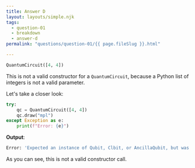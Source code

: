 ```yaml
---
title: Answer D
layout: layouts/simple.njk
tags:
  - question-01
  - breakdown
  - answer-d
permalink: "questions/question-01/{{ page.fileSlug }}.html"

---
```



```python
QuantumCircuit([4, 4])
```

This is not a valid constructor for a `QuantumCircuit`, because a Python list of integers is not a valid parameter.

Let's take a closer look:


```python
try:
    qc = QuantumCircuit([4, 4])
    qc.draw("mpl")
except Exception as e:
    print(f"Error: {e}")
```

**Output**:
```bash
Error: 'Expected an instance of Qubit, Clbit, or AncillaQubit, but was passed 4'

```

As you can see, this is not a valid constructor call.
